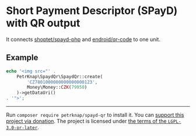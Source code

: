 # Short Payment Descriptor (SPayD) with QR output

It connects [shoptet/spayd-php] and [endroid/qr-code] to one unit.

## Example

```php
echo '<img src="' .
    PetrKnap\SpaydQr\SpaydQr::create(
        'CZ7801000000000000000123',
        Money\Money::CZK(79950)
    )->getDataUri()
. '">';
```



[shoptet/spayd-php]:https://github.com/shoptet/spayd-php
[endroid/qr-code]:https://github.com/endroid/qr-code

---

Run `composer require petrknap/spayd-qr` to install it.
You can [support this project via donation](https://petrknap.github.io/donate.html).
The project is licensed under [the terms of the `LGPL-3.0-or-later`](./COPYING.LESSER).
